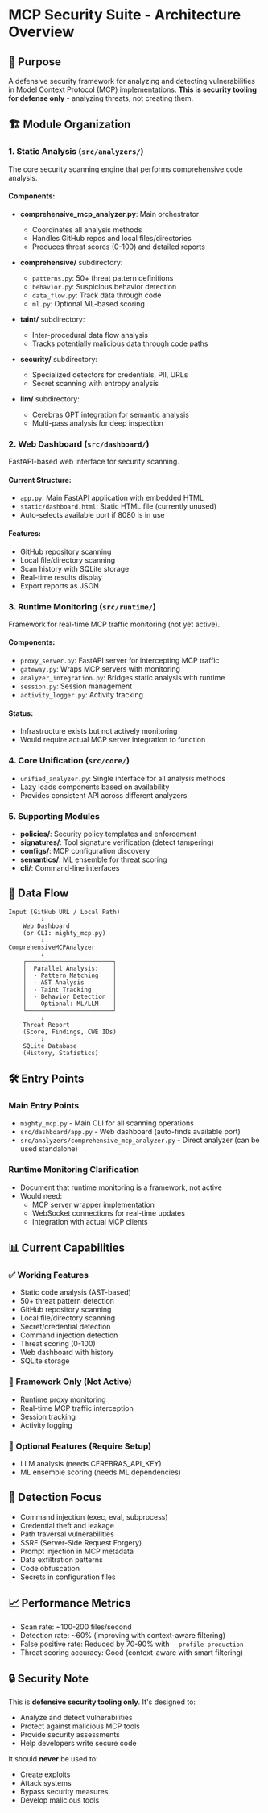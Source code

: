 # MCP Security Suite - Architecture Overview

## 🎯 Purpose
A defensive security framework for analyzing and detecting vulnerabilities in Model Context Protocol (MCP) implementations. **This is security tooling for defense only** - analyzing threats, not creating them.

## 🏗️ Module Organization

### 1. **Static Analysis** (`src/analyzers/`)
The core security scanning engine that performs comprehensive code analysis.

#### Components:
- **comprehensive_mcp_analyzer.py**: Main orchestrator
  - Coordinates all analysis methods
  - Handles GitHub repos and local files/directories
  - Produces threat scores (0-100) and detailed reports

- **comprehensive/** subdirectory:
  - `patterns.py`: 50+ threat pattern definitions
  - `behavior.py`: Suspicious behavior detection
  - `data_flow.py`: Track data through code
  - `ml.py`: Optional ML-based scoring

- **taint/** subdirectory:
  - Inter-procedural data flow analysis
  - Tracks potentially malicious data through code paths

- **security/** subdirectory:
  - Specialized detectors for credentials, PII, URLs
  - Secret scanning with entropy analysis

- **llm/** subdirectory:
  - Cerebras GPT integration for semantic analysis
  - Multi-pass analysis for deep inspection

### 2. **Web Dashboard** (`src/dashboard/`)
FastAPI-based web interface for security scanning.

#### Current Structure:
- `app.py`: Main FastAPI application with embedded HTML
- `static/dashboard.html`: Static HTML file (currently unused)
- Auto-selects available port if 8080 is in use

#### Features:
- GitHub repository scanning
- Local file/directory scanning  
- Scan history with SQLite storage
- Real-time results display
- Export reports as JSON

### 3. **Runtime Monitoring** (`src/runtime/`)
Framework for real-time MCP traffic monitoring (not yet active).

#### Components:
- `proxy_server.py`: FastAPI server for intercepting MCP traffic
- `gateway.py`: Wraps MCP servers with monitoring
- `analyzer_integration.py`: Bridges static analysis with runtime
- `session.py`: Session management
- `activity_logger.py`: Activity tracking

#### Status:
- Infrastructure exists but not actively monitoring
- Would require actual MCP server integration to function

### 4. **Core Unification** (`src/core/`)
- `unified_analyzer.py`: Single interface for all analysis methods
- Lazy loads components based on availability
- Provides consistent API across different analyzers

### 5. **Supporting Modules**
- **policies/**: Security policy templates and enforcement
- **signatures/**: Tool signature verification (detect tampering)
- **configs/**: MCP configuration discovery
- **semantics/**: ML ensemble for threat scoring
- **cli/**: Command-line interfaces

## 🔄 Data Flow

```
Input (GitHub URL / Local Path)
         ↓
    Web Dashboard
    (or CLI: mighty_mcp.py)
         ↓
ComprehensiveMCPAnalyzer
         ↓
    ┌────────────────────────┐
    │  Parallel Analysis:    │
    │  - Pattern Matching    │
    │  - AST Analysis        │
    │  - Taint Tracking      │
    │  - Behavior Detection  │
    │  - Optional: ML/LLM    │
    └────────────────────────┘
         ↓
    Threat Report
    (Score, Findings, CWE IDs)
         ↓
    SQLite Database
    (History, Statistics)
```

## 🛠️ Entry Points

### Main Entry Points
- `mighty_mcp.py` - Main CLI for all scanning operations
- `src/dashboard/app.py` - Web dashboard (auto-finds available port)
- `src/analyzers/comprehensive_mcp_analyzer.py` - Direct analyzer (can be used standalone)

### Runtime Monitoring Clarification
- Document that runtime monitoring is a framework, not active
- Would need:
  - MCP server wrapper implementation
  - WebSocket connections for real-time updates
  - Integration with actual MCP clients

## 📊 Current Capabilities

### ✅ Working Features
- Static code analysis (AST-based)
- 50+ threat pattern detection
- GitHub repository scanning
- Local file/directory scanning
- Secret/credential detection
- Command injection detection
- Threat scoring (0-100)
- Web dashboard with history
- SQLite storage

### 🚧 Framework Only (Not Active)
- Runtime proxy monitoring
- Real-time MCP traffic interception
- Session tracking
- Activity logging

### 🔧 Optional Features (Require Setup)
- LLM analysis (needs CEREBRAS_API_KEY)
- ML ensemble scoring (needs ML dependencies)

## 🎯 Detection Focus
- Command injection (exec, eval, subprocess)
- Credential theft and leakage
- Path traversal vulnerabilities
- SSRF (Server-Side Request Forgery)
- Prompt injection in MCP metadata
- Data exfiltration patterns
- Code obfuscation
- Secrets in configuration files

## 📈 Performance Metrics
- Scan rate: ~100-200 files/second
- Detection rate: ~60% (improving with context-aware filtering)
- False positive rate: Reduced by 70-90% with `--profile production`
- Threat scoring accuracy: Good (context-aware with smart filtering)

## 🔒 Security Note
This is **defensive security tooling only**. It's designed to:
- Analyze and detect vulnerabilities
- Protect against malicious MCP tools
- Provide security assessments
- Help developers write secure code

It should **never** be used to:
- Create exploits
- Attack systems
- Bypass security measures
- Develop malicious tools